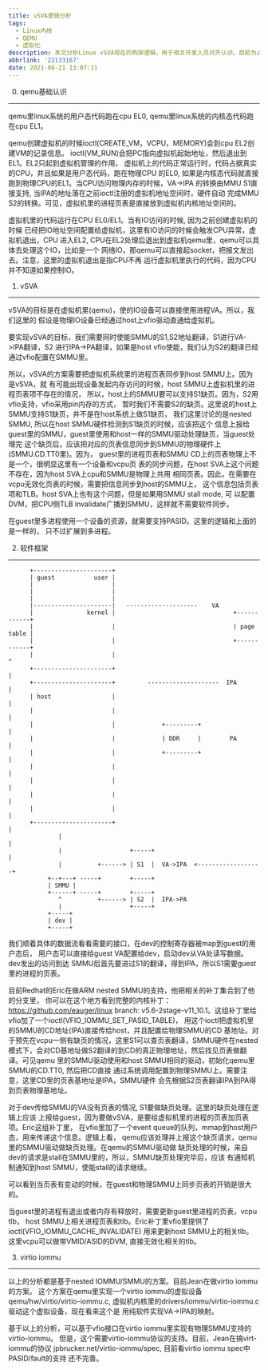 ```yaml
---
title: vSVA逻辑分析
tags:
  - Linux内核
  - QEMU
  - 虚拟化
description: 本文分析Linux vSVA现在的构架逻辑，用于相关开发人员对齐认识。目前为止Linux vSVA的代码还在构架讨论和代码review阶段。
abbrlink: '22133167'
date: 2021-06-21 13:07:11
---
```


0. qemu基础认识
---------------

 qemu里linux系统的用户态代码跑在cpu EL0, qemu里linux系统的内核态代码跑在cpu EL1。

 qemu创建虚拟机的时候ioctl(CREATE_VM，VCPU，MEMORY)会到cpu EL2创建VM的记录信息。
 ioctl(VM_RUN)会把PC指向虚拟机起始地址，然后退出到EL1。EL2只起到虚拟机管理的作用，
 虚拟机上的代码正常运行时，代码占据真实的CPU，并且如果是用户态代码，跑在物理CPU
 的EL0, 如果是内核态代码就直接跑到物理CPU的EL1。当CPU访问物理内存的时候，VA->IPA
 的转换由MMU S1直接支持, 当IPA的地址落在之前ioctl注册的虚拟机地址空间时，硬件自动
 完成MMU S2的转换。可见，虚拟机里的进程页表是直接放到虚拟机内核地址空间的。

 虚拟机里的代码运行在CPU EL0/EL1。当有IO访问的时候, 因为之前创建虚拟机的时候
 已经把IO地址空间配置给虚拟机，这里有IO访问的时候会触发CPU异常，虚拟机退出，CPU
 进入EL2, CPU在EL2处理后退出到虚拟机qemu里，qemu可以具体去处理这个IO，比如是一个
 网络IO，那qemu可以直接起socket，把报文发出去。注意，这里的虚拟机退出是指CPU不再
 运行虚拟机里执行的代码，因为CPU并不知道如果控制IO。

1. vSVA
-------

 vSVA的目标是在虚拟机里(qemu)，使的IO设备可以直接使用进程VA。所以，我们这里的
 假设是物理IO设备已经通过host上vfio驱动直通给虚拟机。

 要实现vSVA的目标，我们需要同时使能SMMU的S1,S2地址翻译，S1进行VA->IPA翻译，S2
 进行IPA->PA翻译，如果是host vfio使能，我们认为S2的翻译已经通过vfio配置在SMMU里。

 所以，vSVA的方案需要把虚拟机系统里的进程页表同步到host SMMU上。因为是vSVA，就
 有可能出现设备发起内存访问的时候，host SMMU上虚拟机里的进程页表项不存在的情况，
 所以，host上的SMMU要可以支持S1缺页。因为，S2用vfio支持，vfio采用pin内存的方式，
 暂时我们不需要S2的缺页。这里说的host上SMMU支持S1缺页，并不是在host系统上做S1缺页，
 我们这里讨论的是nested SMMU, 所以在host SMMU硬件检测到S1缺页的时候，应该把这个
 信息上报给guest里的SMMU，guest里使用和host一样的SMMU驱动处理缺页，当guest处理完
 这个缺页后，应该把对应的页表信息同步到SMMU的物理硬件上(SMMU.CD.TT0里)。因为，
 guest里的进程页表和SMMU CD上的页表物理上不是一个，很明显这里有一个设备和vcpu页
 表的同步问题，在host SVA上这个问题不存在，因为host SVA上cpu和SMMU是物理上共用
 相同页表。因此，在需要在vcpu无效化页表的时候，需要把信息同步到host的SMMU上，
 这个信息包括页表项和TLB。host SVA上也有这个问题，但是如果用SMMU stall mode, 可
 以配置DVM，把CPU侧TLB invalidate广播到SMMU，这样就不需要软件同步。

 在guest里多进程使用一个设备的资源，就需要支持PASID。这里的逻辑和上面的是一样的，
 只不过扩展到多进程。

2. 软件框架
-----------
```
      +----------------------+
      | guest           user |
      |                      |
      |                      |
      |                      |
      |----------------------|   --------------------    VA
      |               kernel |                                 +------------+
      |                      |                                 | page table |
      |                      |                                 +------------+
      |                      |                                         ^
      +----------------------+                                         |
      +----------------------+         --------------------  IPA       |
      | host                 |                                         |
      |                      |                                         |
      |                      |             +---------+                 |
      |                      |             | DDR     |        PA       |
      |                      |             +---------+                 |
      |                      |                                         |
      |                      |                                         |
      |                      |                                         |
      |                      |                                         |
      +----------------------+                                         |
              |                                                        |
              |                   +-----+                              |
              |          +------> | S1  |  VA->IPA  <------------------+
           +--+---+ -----+        +-----+                  
           | SMMU |
           +------+ -----+        +-----+
              ^          +------> | S2  |  IPA->PA
              |                   +-----+
           +-----+
           | dev |
           +-----+
```
 我们顺着具体的数据流看看需要的接口，在dev的控制寄存器被map到guest的用户态后，
 用户态可以直接给guest VA配置给dev，启动dev从VA处读写数据。dev发出的访问到达
 SMMU后首先要进过S1的翻译，得到IPA，所以S1需要guest里的进程的页表。

 目前Redhat的Eric在做ARM nested SMMU的支持，他把相关的补丁集合到了他的分支里，
 你可以在这个地方看到完整的内核补丁：https://github.com/eauger/linux branch:
 v5.6-2stage-v11_10.1。这组补丁里给vfio加了一个ioctl(VFIO_IOMMU_SET_PASID_TABLE)，
 用这个ioctl把虚拟机里的SMMU的CD地址(IPA)直接传给host，并且配置给物理SMMU的CD
 基地址。对于预先在vcpu一侧有缺页的情况，这里S1可以查页表翻译，SMMU硬件在nested
 模式下，会对CD基地址做S2翻译的到CD的真正物理地址，然后找见页表做翻译。可见qemu
 里的SMMU驱动使用和host SMMU相同的驱动，初始化qemu里SMMU的CD.TT0, 然后把CD直接
 通过系统调用配置到物理SMMU上。需要注意，这里CD里的页表基地址是IPA，SMMU硬件
 会先根据S2页表翻译IPA到PA得到页表物理基地址。

 对于dev传给SMMU的VA没有页表的情况, S1要做缺页处理。这里的缺页处理在逻辑上应该
 上报给guest，因为要做vSVA，是要给虚拟机里的进程的页表加页表项。Eric这组补丁里，
 在vfio里加了一个event queue的队列，mmap到host用户态，用来传递这个信息。逻辑上看，
 qemu应该处理并上报这个缺页请求，qemu里的SMMU驱动做缺页处理。在qemu的SMMU驱动做
 缺页处理的时候，来自dev的请求是stall在SMMU里的，所以，SMMU缺页处理完毕后，应该
 有通知机制通知到host SMMU，使能stall的请求继续。

 可以看到当页表有变动的时候，在guest和物理SMMU上同步页表的开销是很大的。

 当guest里的进程有退出或者内存有释放时，需要更新guest里进程的页表，vcpu tlb，
 host SMMU上相关进程页表和tlb。Eric补丁里vfio里提供了ioctl(VFIO_IOMMU_CACHE_INVALIDATE)
 用来更新host SMMU上的相关tlb。这里vcpu可以做带VMID/ASID的DVM, 直接无效化相关的tlb。
 
3. virtio iommu
---------------

 以上的分析都是基于nested IOMMU/SMMU的方案。目前Jean在做virtio iommu的方案。
 这个方案在qemu里实现一个virtio iommu的虚拟设备qemu/hw/virtio/virtio-iommu.c,
 虚拟机内核里的drivers/iommu/virtio-iommu.c驱动这个虚拟设备，现在看来这个是
 用纯软件实现VA->IPA的映射。

 基于以上的分析，可以基于vfio接口在virtio iommu里实现有物理SMMU支持的virtio-iommu。
 但是，这个需要virtio-iommu协议的支持。目前，Jean在搞virt-iommu的协议
 jpbrucker.net/virtio-iommu/spec, 目前看virtio iommu spec中PASID/fault的支持
 还不完善。
